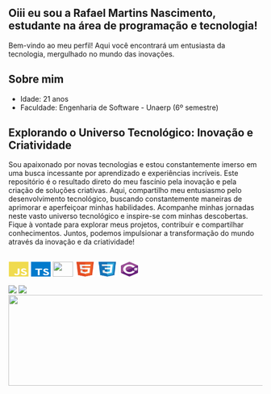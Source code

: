 ## Oiii eu sou a Rafael Martins Nascimento, estudante na área de programação e tecnologia!

<p>Bem-vindo ao meu perfil! Aqui você encontrará um entusiasta da tecnologia, mergulhado no mundo das inovações.</p>

<h2>Sobre mim</h2>
<ul><li>Idade: 21 anos</li><li>Faculdade: Engenharia de Software - Unaerp (6º semestre)</li></ul>

<h2>
Explorando o Universo Tecnológico: Inovação e Criatividade</h2>
<p>Sou apaixonado por novas tecnologias e estou constantemente imerso em uma busca incessante por aprendizado e experiências incríveis. Este repositório é o resultado direto do meu fascínio pela inovação e pela criação de soluções criativas. Aqui, compartilho meu entusiasmo pelo desenvolvimento tecnológico, buscando constantemente maneiras de aprimorar e aperfeiçoar minhas habilidades. Acompanhe minhas jornadas neste vasto universo tecnológico e inspire-se com minhas descobertas. Fique à vontade para explorar meus projetos, contribuir e compartilhar conhecimentos. Juntos, podemos impulsionar a transformação do mundo através da inovação e da criatividade!</p>

<div style="display: inline_block"><br>
  <img align="center" height="30" width="40" src="https://raw.githubusercontent.com/devicons/devicon/master/icons/javascript/javascript-plain.svg">
  <img align="center"  height="30" width="40" src="https://raw.githubusercontent.com/devicons/devicon/master/icons/typescript/typescript-plain.svg">
  <img align="center"  height="30" width="40" src="https://raw.githubusercontent.com/devicons/devicon/master/icons/angula/angula-original.svg">
  <img align="center" height="30" width="40" src="https://raw.githubusercontent.com/devicons/devicon/master/icons/html5/html5-original.svg">
  <img align="center" height="30" width="40" src="https://raw.githubusercontent.com/devicons/devicon/master/icons/css3/css3-original.svg">
  <img align="center"  height="30" width="40" src="https://raw.githubusercontent.com/devicons/devicon/master/icons/csharp/csharp-original.svg">
</div>

<br/>

 <div> 
  <a href = "mailto:rafael.martins.nascimento03@gmail.com"><img src="https://img.shields.io/badge/-Gmail-%23333?style=for-the-badge&logo=gmail&logoColor=white" target="_blank"></a>
  <a href="https://www.linkedin.com/in/rafael-martins-nascimento-95a24a223/" target="_blank"><img src="https://img.shields.io/badge/-LinkedIn-%230077B5?style=for-the-badge&logo=linkedin&logoColor=white" target="_blank"></a> 
</div>


<div>
<a href="https://github.com/seu-usuário-aqui">
<img height="180em" width="1100em"src="https://github-readme-stats.vercel.app/api/top-langs/?username=Rafinha003&layout=compact&langs_count=7&theme=dracula"/>
</div>
